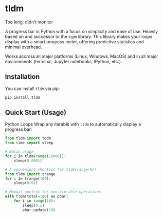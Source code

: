 # tldm

Too long; didn't monitor

A progress bar in Python with a focus on simplicity and ease of use. Heavily
based on and successor to the `tqdm` library. This library makes your loops display
with a smart progress meter, offering predictive statistics and minimal overhead.

Works accross all major platforms (Linux, Windows, MacOS) and in all major
environments (terminal, Jupyter notebooks, IPython, etc.).

## Installation

You can install `tldm` via pip:

```bash
pip install tldm
```

## Quick Start (Usage)

Python Loops
Wrap any iterable with `tldm` to automatically display a progress bar:

```python
from tldm import tqdm
from time import sleep

# Basic usage
for i in tldm(range(10000)):
    sleep(0.0001)

# A convenient shortcut for tldm(range(N))
from tldm import trange
for i in trange(100):
    sleep(0.01)

# Manual control for non-iterable operations
with tldm(total=100) as pbar:
    for i in range(10):
        sleep(0.1)
        pbar.update(10)
```
